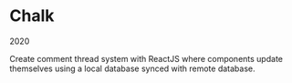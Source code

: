 # Chalk
2020

Create comment thread system with ReactJS where components update themselves using a local database synced with remote database.
